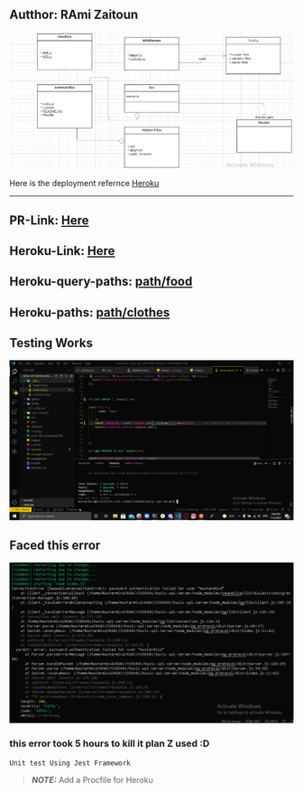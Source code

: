 ## Autthor: RAmi Zaitoun 

![](https://raw.githubusercontent.com/MasteRminD6666/basic-express-server/main/asserts/UML.PNG)

 Here is the deployment refernce [Heroku](https://github.com/marketplace/actions/deploy-to-heroku#getting-started)
 
 ---
 
## PR-Link: [Here](https://github.com/MasteRminD6666/basic-api-server/pull/2)
## Heroku-Link: [Here](https://rami-api-server.herokuapp.com)
## Heroku-query-paths: [path/food](https://rami-api-server.herokuapp.com/food)
## Heroku-paths: [path/clothes](https://rami-api-server.herokuapp.com/clothes)

## Testing Works 
 ![](https://github.com/MasteRminD6666/basic-api-server/blob/main/images/testing.PNG?raw=true)
 
 
 
 
 
 
 ## Faced this error 
 ![](https://github.com/MasteRminD6666/basic-api-server/blob/main/images/error%20with%20connceting.PNG?raw=true)
 ### this error took 5 hours to kill it plan Z used :D 
~~~
Unit test Using Jest Framework
~~~
> **_NOTE:_**  Add a Procfile for  Heroku
